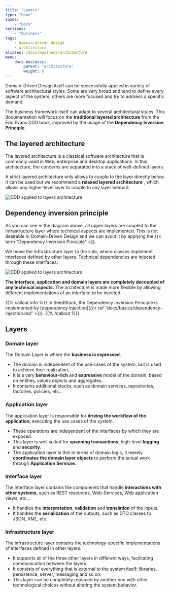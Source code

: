 ```yaml
---
title: "Layers"
type: "home"
zones:
    - "Docs"
sections:
    - "Business"    
tags:
    - domain-driven design
    - architecture 
aliases: /docs/business/architecture    
menu:
    docs-business:
        parent: "architecture"
        weight: 5
---
```


Domain-Driven Design itself can be successfully applied in variety of software architectural styles. Some are very broad 
and tend to define every aspect of the system, others are more focused and try to address a specific demand.

The business framework itself can adapt to several architectural styles. This documentation will focus on the **traditional
layered architecture** from the Eric Evans DDD book, improved by the usage of the **Dependency Inversion Principle**. 

## The layered architecture

The layered architecture is a classical software architecture that is commonly used in Web, enterprise and desktop 
applications. In this architecture, the concerns are separated into a stack of well-defined layers. 

A strict layered architecture only allows to couple to the layer directly below. It can be used but we recommend a 
**relaxed layered architecture** , which allows any higher-level layer to couple to any layer below it.

![DDD applied to layers architecture](../img/layers.png)

## Dependency inversion principle

As you can see in the diagram above, all upper layers are coupled to the infrastructure layer where technical aspects
are implemented. This is not desirable in Domain-Driven Design and we can avoid it by applying the {{< term "Dependency Inversion Principle" >}}.

We move the infrastructure layer to the side, where classes implement interfaces defined by other layers. 
Technical dependencies are injected through these interfaces:

![DDD applied to layers architecture](../img/layers_dip.png)

**The interface, application and domain layers are completely decoupled of any technical aspects.** The architecture is made
more flexible by allowing different implementations of an interface to be injected.

{{% callout info %}}
In SeedStack, the Dependency Inversion Principle is implemented by [dependency injection]({{< ref "docs/basics/dependency-injection.md" >}}).
{{% /callout %}}

## Layers

### Domain layer

The Domain Layer is where the **business is expressed**.

- The domain is independent of the use cases of the system, but is used to achieve their realization,
- It is a very **behaviour-rich** and **expressive** model of the domain, based on entities, values objects and aggregates.
- It contains additional blocks, such as domain services, repositories, factories, policies, etc...

### Application layer

The application layer is responsible for **driving the workflow of the application**, executing the use cases of the system.

- These operations are independent of the interfaces by which they are exposed.
- This layer is well suited for **spanning transactions**, high-level **logging** and **security**.
- The application layer is thin in terms of domain logic, it merely **coordinates the domain layer objects** to perform
the actual work through **Application Services**.

### Interface layer

The interface layer contains the components that handle **interactions with other systems**, such as REST resources, 
Web-Services, Web application views, etc...

- It handles the **interpretation**, **validation** and **translation** of the inputs.
- It handles the **serialization** of the outputs, such as DTO classes to JSON, XML, etc.

### Infrastructure layer

The infrastructure layer contains the technology-specific implementations of interfaces defined in other layers.

- It supports all of the three other layers in different ways, facilitating communication between the layers.
- It consists of everything that is external to the system itself: libraries, persistence, server, messaging and so on.
- This layer can be completely replaced by another one with other technological choices without altering the system behavior.
